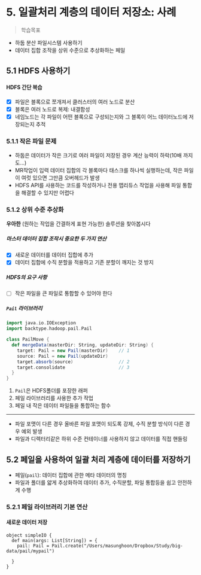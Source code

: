 # 5. 일괄처리 계층의 데이터 저장소: 사례

> 학습목표
- 하둡 분산 파일시스템 사용하기
- 데이터 집합 조작을 상위 수준으로 추상화하는 페일

## 5.1 HDFS 사용하기

#### HDFS 간단 복습
- [x] 파일은 블록으로 쪼개져서 클러스터의 여러 노드로 분산
- [x] 블록은 여러 노드로 복제: 내결함성
- [x] 네임노드는 각 파일이 어떤 블록으로 구성되는지와 그 블록이 어느 데이터노드에 저장되는지 추적

### 5.1.1 작은 파일 문제
- 하둡은 데이터가 작은 크기로 여러 파일이 저장된 경우 계산 능력이 하락(10배 까지도...)
- MR작업이 입력 데이터 집합의 각 블록마다 태스크를 하나씩 실행하는데, 작은 파일이 여럿 있으면 그만큼 오버헤드가 발생
- HDFS API를 사용하는 코드를 작성하거나 전용 맵리듀스 작업을 사용해 파일 통합을 해결할 수 있지만 어렵다

### 5.1.2 상위 수준 추상화
**우아한** (원하는 작업을 간결하게 표현 가능한) 솔루션을 찾아봅시다

##### 마스터 데이터 집합 조작시 중요한 두 가지 연산
- [x] 새로운 데이터를 데이터 집합에 추가
- [x] 데이터 집합에 수직 분할을 적용하고 기존 분할이 깨지는 것 방지

##### HDFS의 요구 사항
- [ ] 작은 파일을 큰 파일로 통합할 수 있어야 한다

##### `Pail` 라이브러리
```scala
import java.io.IOException
import backtype.hadoop.pail.Pail

class PailMove {
  def mergeData(masterDir: String, updateDir: String) {
    target: Pail = new Pail(masterDir)    // 1
    source: Pail = new Pail(updateDir)
    target.absorb(source)                 // 2
    target.consolidate                    // 3
  }
}

```
1. `Pail`은 HDFS폴더를 포장한 래퍼
2. 페일 라이브러리를 사용한 추가 작업
3. 페일 내 작은 데이터 파일들을 통합하는 함수

---

- 파일 포맷이 다른 경우 올바른 파일 포맷이 되도록 강제, 수직 분할 방식이 다른 경우 예외 발생
- 파일과 디렉터리같은 하위 수준 컨테이너를 사용하지 않고 데이터를 직접 핸들링

## 5.2 페일을 사용하여 일괄 처리 계층에 데이터를 저장하기
- 페일(`pail`): 데이터 집합에 관한 메타 데이터의 명칭
- 파일과 폴더를 얇게 추상화하여 데이터 추가, 수직분할, 파일 통합등을 쉽고 안전하게 수행

### 5.2.1 페일 라이브러리 기본 연산

#### 새로운 데이터 저장
```
object simpleIO {
  def main(args: List[String]) = {
    pail: Pail = Pail.create("/Users/masunghoon/Dropbox/Study/big-data/pail/mypail")

  }
}
```
